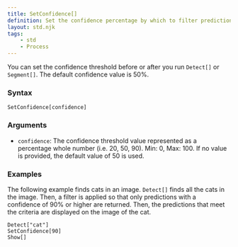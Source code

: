 ```yaml
---
title: SetConfidence[]
definition: Set the confidence percentage by which to filter predictions
layout: std.njk
tags:
    - std
    - Process
---
```


You can set the confidence threshold before or after you run `Detect[]` or `Segment[]`. The default confidence value is 50%.

### Syntax

```SetConfidence[]
SetConfidence[confidence]
```
### Arguments

- `confidence`: The confidence threshold value represented as a percentage whole number (i.e. 20, 50, 90). Min: 0, Max: 100. If no value is provided, the default value of 50 is used.

### Examples

The following example finds cats in an image. `Detect[]` finds all the cats in the image. Then, a filter is applied so that only predictions with a confidence of 90% or higher are returned. Then, the predictions that meet the criteria are displayed on the image of the cat.

```Load["./cat.jpg"]
Detect["cat"]
SetConfidence[90]
Show[]
```